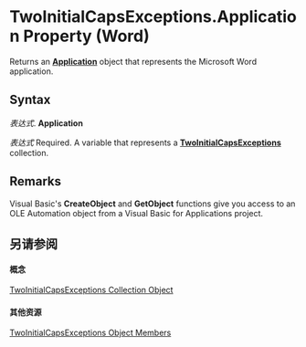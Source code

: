 
# TwoInitialCapsExceptions.Application Property (Word)

Returns an  **[Application](d1cf6f8f-4e88-bf01-93b4-90a83f79cb44.md)** object that represents the Microsoft Word application.


## Syntax

 _表达式_. **Application**

 _表达式_ Required. A variable that represents a **[TwoInitialCapsExceptions](21af2d69-8d76-026d-2002-8d69b4ab8aef.md)** collection.


## Remarks

Visual Basic's  **CreateObject** and **GetObject** functions give you access to an OLE Automation object from a Visual Basic for Applications project.


## 另请参阅


#### 概念


[TwoInitialCapsExceptions Collection Object](21af2d69-8d76-026d-2002-8d69b4ab8aef.md)
#### 其他资源


[TwoInitialCapsExceptions Object Members](http://msdn.microsoft.com/library/05f0a660-a906-3d20-0190-99b23153fe73%28Office.15%29.aspx)